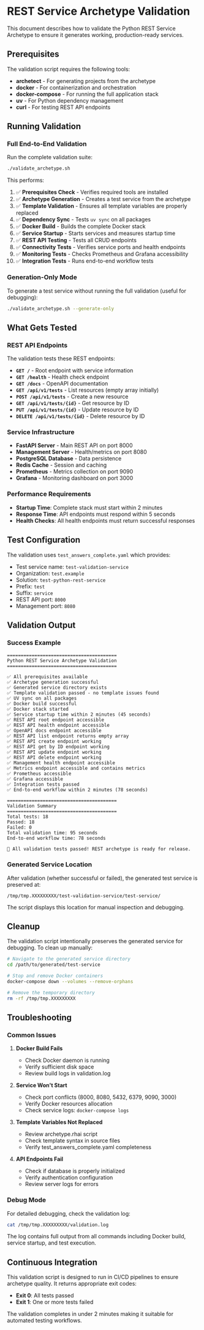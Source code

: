# REST Service Archetype Validation

This document describes how to validate the Python REST Service Archetype to ensure it generates working, production-ready services.

## Prerequisites

The validation script requires the following tools:

- **archetect** - For generating projects from the archetype
- **docker** - For containerization and orchestration
- **docker-compose** - For running the full application stack  
- **uv** - For Python dependency management
- **curl** - For testing REST API endpoints

## Running Validation

### Full End-to-End Validation

Run the complete validation suite:

```bash
./validate_archetype.sh
```

This performs:
1. ✅ **Prerequisites Check** - Verifies required tools are installed
2. ✅ **Archetype Generation** - Creates a test service from the archetype
3. ✅ **Template Validation** - Ensures all template variables are properly replaced
4. ✅ **Dependency Sync** - Tests `uv sync` on all packages
5. ✅ **Docker Build** - Builds the complete Docker stack
6. ✅ **Service Startup** - Starts services and measures startup time
7. ✅ **REST API Testing** - Tests all CRUD endpoints
8. ✅ **Connectivity Tests** - Verifies service ports and health endpoints
9. ✅ **Monitoring Tests** - Checks Prometheus and Grafana accessibility
10. ✅ **Integration Tests** - Runs end-to-end workflow tests

### Generation-Only Mode

To generate a test service without running the full validation (useful for debugging):

```bash
./validate_archetype.sh --generate-only
```

## What Gets Tested

### REST API Endpoints

The validation tests these REST endpoints:

- **`GET /`** - Root endpoint with service information
- **`GET /health`** - Health check endpoint
- **`GET /docs`** - OpenAPI documentation
- **`GET /api/v1/tests`** - List resources (empty array initially)
- **`POST /api/v1/tests`** - Create a new resource
- **`GET /api/v1/tests/{id}`** - Get resource by ID
- **`PUT /api/v1/tests/{id}`** - Update resource by ID
- **`DELETE /api/v1/tests/{id}`** - Delete resource by ID

### Service Infrastructure

- **FastAPI Server** - Main REST API on port 8000
- **Management Server** - Health/metrics on port 8080
- **PostgreSQL Database** - Data persistence
- **Redis Cache** - Session and caching
- **Prometheus** - Metrics collection on port 9090
- **Grafana** - Monitoring dashboard on port 3000

### Performance Requirements

- **Startup Time**: Complete stack must start within 2 minutes
- **Response Time**: API endpoints must respond within 5 seconds
- **Health Checks**: All health endpoints must return successful responses

## Test Configuration

The validation uses `test_answers_complete.yaml` which provides:

- Test service name: `test-validation-service`
- Organization: `test.example`
- Solution: `test-python-rest-service`
- Prefix: `test`
- Suffix: `service`
- REST API port: `8000`
- Management port: `8080`

## Validation Output

### Success Example

```
========================================
Python REST Service Archetype Validation
========================================

✅ All prerequisites available
✅ Archetype generation successful
✅ Generated service directory exists
✅ Template validation passed - no template issues found
✅ UV sync on all packages
✅ Docker build successful
✅ Docker stack started
✅ Service startup time within 2 minutes (45 seconds)
✅ REST API root endpoint accessible
✅ REST API health endpoint accessible
✅ OpenAPI docs endpoint accessible
✅ REST API list endpoint returns empty array
✅ REST API create endpoint working
✅ REST API get by ID endpoint working
✅ REST API update endpoint working
✅ REST API delete endpoint working
✅ Management health endpoint accessible
✅ Metrics endpoint accessible and contains metrics
✅ Prometheus accessible
✅ Grafana accessible
✅ Integration tests passed
✅ End-to-end workflow within 2 minutes (78 seconds)

========================================
Validation Summary
========================================
Total tests: 18
Passed: 18
Failed: 0
Total validation time: 95 seconds
End-to-end workflow time: 78 seconds

🎉 All validation tests passed! REST archetype is ready for release.
```

### Generated Service Location

After validation (whether successful or failed), the generated test service is preserved at:

```
/tmp/tmp.XXXXXXXXX/test-validation-service/test-service/
```

The script displays this location for manual inspection and debugging.

## Cleanup

The validation script intentionally preserves the generated service for debugging. To clean up manually:

```bash
# Navigate to the generated service directory
cd /path/to/generated/test-service

# Stop and remove Docker containers
docker-compose down --volumes --remove-orphans

# Remove the temporary directory
rm -rf /tmp/tmp.XXXXXXXXX
```

## Troubleshooting

### Common Issues

1. **Docker Build Fails**
   - Check Docker daemon is running
   - Verify sufficient disk space
   - Review build logs in validation.log

2. **Service Won't Start**
   - Check port conflicts (8000, 8080, 5432, 6379, 9090, 3000)
   - Verify Docker resources allocation
   - Check service logs: `docker-compose logs`

3. **Template Variables Not Replaced**
   - Review archetype.rhai script
   - Check template syntax in source files
   - Verify test_answers_complete.yaml completeness

4. **API Endpoints Fail**
   - Check if database is properly initialized
   - Verify authentication configuration
   - Review server logs for errors

### Debug Mode

For detailed debugging, check the validation log:

```bash
cat /tmp/tmp.XXXXXXXXX/validation.log
```

The log contains full output from all commands including Docker build, service startup, and test execution.

## Continuous Integration

This validation script is designed to run in CI/CD pipelines to ensure archetype quality. It returns appropriate exit codes:

- **Exit 0**: All tests passed
- **Exit 1**: One or more tests failed

The validation completes in under 2 minutes making it suitable for automated testing workflows. 